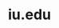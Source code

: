 ---
title: iu.edu
description: Redesign of the Indiana University gateway website
coverImage: https://www.fillmurray.com/1280/640
---